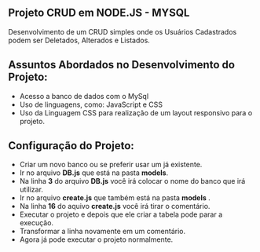 ## Projeto CRUD em NODE.JS - MYSQL
Desenvolvimento de um CRUD simples onde os Usuários Cadastrados podem ser Deletados, Alterados e Listados.
## Assuntos Abordados no Desenvolvimento do Projeto:

-   Acesso a banco de dados com o MySql
-   Uso de linguagens, como: JavaScript e CSS
-   Uso da Linguagem CSS para realização de um layout responsivo para o projeto.
## Configuração do Projeto:

-   Criar um novo banco ou se preferir usar um já existente.
-   Ir no arquivo **DB.js** que está na pasta **models**.
-  Na linha **3** do arquivo  **DB.js** você irá colocar o nome do banco que irá utilizar.
- Ir no arquivo **create.js** que também está na pasta **models** .
- Na linha **16** do aquivo **create.js** você irá tirar o comentário.
- Executar o projeto e depois que ele criar a tabela pode parar a execução.
- Transformar a linha novamente em um comentário.
- Agora já pode executar o projeto normalmente.
